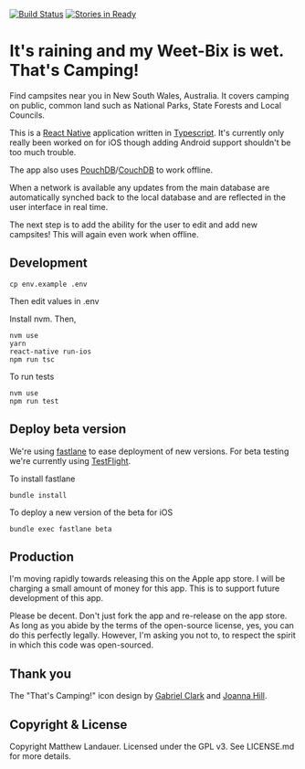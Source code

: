 [![Build Status](https://travis-ci.org/mlandauer/thats-camping-react-native.svg?branch=master)](https://travis-ci.org/mlandauer/thats-camping-react-native)
[![Stories in Ready](https://badge.waffle.io/mlandauer/thats-camping-react-native.png?label=ready&title=Ready)](http://waffle.io/mlandauer/thats-camping-react-native)

# It's raining and my Weet-Bix is wet. That's Camping!

Find campsites near you in New South Wales, Australia. It covers camping on
public, common land such as National Parks, State Forests and Local Councils.

This is a [React Native](https://facebook.github.io/react-native/) application
written in [Typescript](http://www.typescriptlang.org/). It's currently only
really been worked on for iOS though adding Android support shouldn't be too
much trouble.

The app also uses [PouchDB](https://pouchdb.com/)/[CouchDB](http://couchdb.apache.org/)
to work offline.

When a network is available any updates from the main database are automatically
synched back to the local database and are reflected in the user interface in
real time.

The next step is to add the ability for the user to edit and add new campsites!
This will again even work when offline.

## Development

```
cp env.example .env
```
Then edit values in .env

Install nvm. Then,

```
nvm use
yarn
react-native run-ios
npm run tsc
```

To run tests

```
nvm use
npm run test
```

## Deploy beta version

We're using [fastlane](https://fastlane.tools/) to ease deployment of new versions. For beta testing we're currently using [TestFlight](https://developer.apple.com/testflight/).

To install fastlane
```
bundle install
```

To deploy a new version of the beta for iOS

```
bundle exec fastlane beta
```

## Production

I'm moving rapidly towards releasing this on the Apple app store. I will be
charging a small amount of money for this app. This is to support future
development of this app.

Please be decent. Don't just fork the app and re-release on the app store.
As long as you abide by the terms of the open-source license, yes, you can do
this perfectly legally. However, I'm asking you not to, to respect the spirit
in which this code was open-sourced.

## Thank you

The "That's Camping!" icon design by [Gabriel Clark](http://www.gabrielclark.com.au/)
and [Joanna Hill](https://twitter.com/jojohill).

## Copyright & License

Copyright Matthew Landauer. Licensed under the GPL v3. See LICENSE.md for more details.
